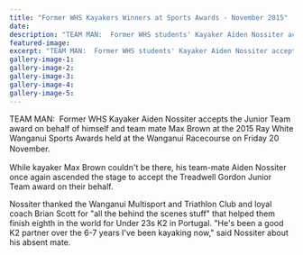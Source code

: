 ```yaml
---
title: "Former WHS Kayakers Winners at Sports Awards - November 2015"
date: 
description: "TEAM MAN:  Former WHS students' Kayaker Aiden Nossiter accepts the Junior Team award on behalf of himself and team mate Max Brown, Wanganui Chronicle article on 23/11/15..."
featured-image: 
excerpt: "TEAM MAN:  Former WHS students' Kayaker Aiden Nossiter accepts the Junior Team award on behalf of himself and team mate Max Brown."
gallery-image-1: 
gallery-image-2: 
gallery-image-3: 
gallery-image-4: 
gallery-image-5: 
---
```


<p>TEAM MAN: &nbsp;Former WHS Kayaker Aiden Nossiter accepts the Junior Team award on behalf of himself and team mate Max Brown at the 2015 Ray White Wanganui Sports Awards held at the Wanganui Racecourse on Friday 20 November.<span style="line-height: 1.5;">&nbsp;</span></p>
<p>While kayaker Max Brown couldn't be there, his team-mate Aiden Nossiter once again ascended the stage to accept the Treadwell Gordon Junior Team award on their behalf.</p>
<p>Nossiter thanked the Wanganui Multisport and Triathlon Club and loyal coach Brian Scott for "all the behind the scenes stuff" that helped them finish eighth in the world for Under 23s K2 in Portugal. "He's been a good K2 partner over the 6-7 years I've been kayaking now," said Nossiter about his absent mate.</p>

